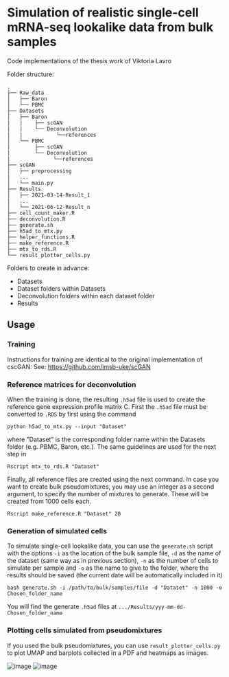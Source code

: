 # Simulation of realistic single-cell mRNA-seq lookalike data from bulk samples
Code implementations of the thesis work of Viktoria Lavro 

Folder structure:
```
.
├── Raw_data
│   ├── Baron
│   └── PBMC
├── Datasets
│   ├── Baron
|   |    ├── scGAN
|   |    └── Deconvolution
|   |           └──references
│   └── PBMC
|        ├── scGAN
|        └── Deconvolution
|              └──references
├── scGAN
│   ├── preprocessing
|   ...
│   └── main.py
├── Results
│   ├── 2021-03-14-Result_1
|   ...
│   └── 2021-06-12-Result_n
├── cell_count_maker.R
├── deconvolution.R
├── generate.sh
├── h5ad_to_mtx.py
├── helper_functions.R
├── make_reference.R
├── mtx_to_rds.R
└── result_plotter_cells.py
```
Folders to create in advance:
 - Datasets
 - Dataset folders within Datasets
 - Deconvolution folders within each dataset folder
 - Results

## Usage
### Training
Instructions for training are identical to the original implementation of cscGAN:
See: https://github.com/imsb-uke/scGAN

### Reference matrices for deconvolution
When the training is done, the resulting `.h5ad` file is used to create the reference gene expression profile matrix C. First the `.h5ad` file must be converted to `.RDS` by first using the command
```
python h5ad_to_mtx.py --input "Dataset"
```
where "Dataset" is the corresponding folder name within the Datasets folder (e.g. PBMC, Baron, etc.). The same guidelines are used for the next step in
```
Rscript mtx_to_rds.R "Dataset"
```
Finally, all reference files are created using the next command. In case you want to create bulk pseudomixtures, you may use an integer as a second argument, to specify the number of mixtures to generate. These will be created from 1000 cells each.
```
Rscript make_reference.R "Dataset" 20
```

### Generation of simulated cells
To simulate single-cell lookalike data, you can use the `generate.sh` script with the options `-i` as the location of the bulk sample file, `-d` as the name of the dataset (same way as in previous section), `-n` as the number of cells to simulate per sample and `-o` as the name to give to the folder, where the results should be saved (the current date will be automatically included in it)
```
bash generate.sh -i /path/to/bulk/samples/file -d "Dataset" -n 1000 -o Chosen_folder_name
```
You will find the generate `.h5ad` files at `.../Results/yyy-mm-dd-Chosen_folder_name`

### Plotting cells simulated from pseudomixtures
If you used the bulk pseudomixtures, you can use `result_plotter_cells.py` to plot UMAP and barplots collected in a PDF and heatmaps as images.

![image](https://user-images.githubusercontent.com/54985154/121823963-f0b68e80-cca8-11eb-85c2-26ec69d57827.png)
![image](https://user-images.githubusercontent.com/54985154/121823971-04fa8b80-cca9-11eb-8276-71b0489b2d73.png)



